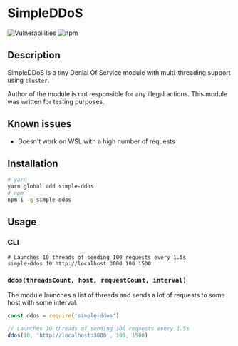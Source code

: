 # SimpleDDoS

![Vulnerabilities](https://img.shields.io/snyk/vulnerabilities/npm/simple-ddos.svg?style=flat-square)
![npm](https://img.shields.io/npm/dt/simple-ddos.svg?style=flat-square)

## Description

SimpleDDoS is a tiny Denial Of Service module with multi-threading support using `cluster`.

Author of the module is not responsible for any illegal actions. This module was written for testing purposes.

## Known issues

- Doesn't work on WSL with a high number of requests

## Installation

```sh
# yarn
yarn global add simple-ddos
# npm
npm i -g simple-ddos
```

## Usage

### CLI

```
# Launches 10 threads of sending 100 requests every 1.5s
simple-ddos 10 http://localhost:3000 100 1500
```

### `ddos(threadsCount, host, requestCount, interval)`

The module launches a list of threads and sends a lot of requests to some host with some interval.

```js
const ddos = require('simple-ddos')

// Launches 10 threads of sending 100 requests every 1.5s
ddos(10, 'http://localhost:3000', 100, 1500)
```
